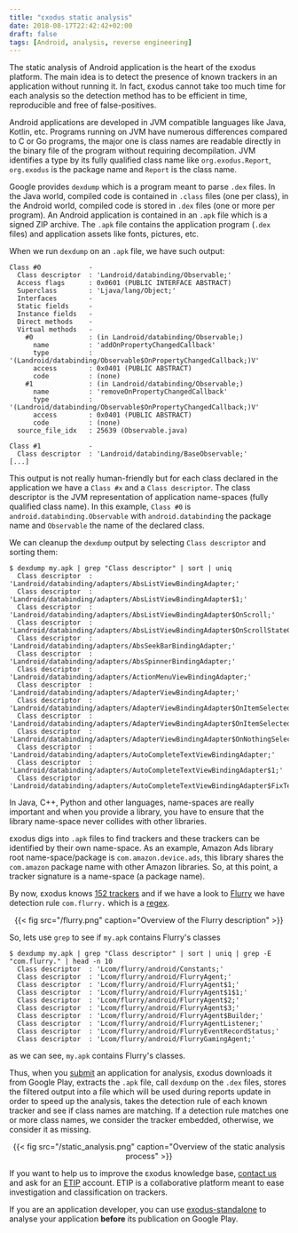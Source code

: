 ```yaml
---
title: "εxodus static analysis"
date: 2018-08-17T22:42:42+02:00
draft: false
tags: [Android, analysis, reverse engineering]
---
```


The static analysis of Android application is the heart of the εxodus platform. The main idea is to detect the presence of known trackers in an application without running it. In fact, εxodus cannot take too much time for each analysis so the detection method has to be efficient in time, reproducible and free of false-positives. 

Android applications are developed in JVM compatible languages like Java, Kotlin, etc. Programs running on JVM have numerous differences compared to C or Go programs, the major one is class names are readable directly in the binary file of the program without requiring decompilation. JVM identifies a type by its fully qualified class name like `org.exodus.Report`, `org.exodus` is the package name and `Report` is the class name. 

Google provides `dexdump` which is a program meant to parse `.dex` files. In the Java world, compiled code is contained in `.class` files (one per class), in the Android world, compiled code is stored in `.dex` files (one or more per program). An Android application is contained in an `.apk` file which is a signed ZIP archive. The `.apk` file contains the application program (`.dex` files) and application assets like fonts, pictures, etc.

When we run `dexdump` on an `.apk` file, we have such output:
```
Class #0            -
  Class descriptor  : 'Landroid/databinding/Observable;'
  Access flags      : 0x0601 (PUBLIC INTERFACE ABSTRACT)
  Superclass        : 'Ljava/lang/Object;'
  Interfaces        -
  Static fields     -
  Instance fields   -
  Direct methods    -
  Virtual methods   -
    #0              : (in Landroid/databinding/Observable;)
      name          : 'addOnPropertyChangedCallback'
      type          : '(Landroid/databinding/Observable$OnPropertyChangedCallback;)V'
      access        : 0x0401 (PUBLIC ABSTRACT)
      code          : (none)
    #1              : (in Landroid/databinding/Observable;)
      name          : 'removeOnPropertyChangedCallback'
      type          : '(Landroid/databinding/Observable$OnPropertyChangedCallback;)V'
      access        : 0x0401 (PUBLIC ABSTRACT)
      code          : (none)
  source_file_idx   : 25639 (Observable.java)

Class #1            -
  Class descriptor  : 'Landroid/databinding/BaseObservable;'
[...]
```
This output is not really human-friendly but for each class declared in the application we have a `Class #x` and a `Class descriptor`. The class descriptor is the JVM representation of application name-spaces (fully qualified class name). In this example, `Class #0` is `android.databinding.Observable` with `android.databinding` the package name and `Observable` the name of the declared class.

We can cleanup the `dexdump` output by selecting `Class descriptor` and sorting them:
```
$ dexdump my.apk | grep "Class descriptor" | sort | uniq
  Class descriptor  : 'Landroid/databinding/adapters/AbsListViewBindingAdapter;'
  Class descriptor  : 'Landroid/databinding/adapters/AbsListViewBindingAdapter$1;'
  Class descriptor  : 'Landroid/databinding/adapters/AbsListViewBindingAdapter$OnScroll;'
  Class descriptor  : 'Landroid/databinding/adapters/AbsListViewBindingAdapter$OnScrollStateChanged;'
  Class descriptor  : 'Landroid/databinding/adapters/AbsSeekBarBindingAdapter;'
  Class descriptor  : 'Landroid/databinding/adapters/AbsSpinnerBindingAdapter;'
  Class descriptor  : 'Landroid/databinding/adapters/ActionMenuViewBindingAdapter;'
  Class descriptor  : 'Landroid/databinding/adapters/AdapterViewBindingAdapter;'
  Class descriptor  : 'Landroid/databinding/adapters/AdapterViewBindingAdapter$OnItemSelected;'
  Class descriptor  : 'Landroid/databinding/adapters/AdapterViewBindingAdapter$OnItemSelectedComponentListener;'
  Class descriptor  : 'Landroid/databinding/adapters/AdapterViewBindingAdapter$OnNothingSelected;'
  Class descriptor  : 'Landroid/databinding/adapters/AutoCompleteTextViewBindingAdapter;'
  Class descriptor  : 'Landroid/databinding/adapters/AutoCompleteTextViewBindingAdapter$1;'
  Class descriptor  : 'Landroid/databinding/adapters/AutoCompleteTextViewBindingAdapter$FixText;'
```

In Java, C++, Python and other languages, name-spaces are really important and when you provide a library, you have to ensure that the library name-space never collides with other libraries.

εxodus digs into `.apk` files to find trackers and these trackers can be identified by their own name-space. As an example, Amazon Ads library root name-space/package is `com.amazon.device.ads`, this library shares the `com.amazon` package name with other Amazon libraries. So, at this point, a tracker signature is a name-space (a package name). 

By now, εxodus knows [152 trackers](https://reports.exodus-privacy.eu.org/trackers/) and if we have a look to [Flurry](https://reports.exodus-privacy.eu.org/trackers/25/) we have detection rule `com.flurry.` which is a [regex](https://en.wikipedia.org/wiki/Regular_expression).
<center>
{{< fig src="/flurry.png" caption="Overview of the Flurry description" >}}
</center> 

So, lets use `grep` to see if `my.apk` contains Flurry's classes
```
$ dexdump my.apk | grep "Class descriptor" | sort | uniq | grep -E "com.flurry." | head -n 10
  Class descriptor  : 'Lcom/flurry/android/Constants;'
  Class descriptor  : 'Lcom/flurry/android/FlurryAgent;'
  Class descriptor  : 'Lcom/flurry/android/FlurryAgent$1;'
  Class descriptor  : 'Lcom/flurry/android/FlurryAgent$1$1;'
  Class descriptor  : 'Lcom/flurry/android/FlurryAgent$2;'
  Class descriptor  : 'Lcom/flurry/android/FlurryAgent$3;'
  Class descriptor  : 'Lcom/flurry/android/FlurryAgent$Builder;'
  Class descriptor  : 'Lcom/flurry/android/FlurryAgentListener;'
  Class descriptor  : 'Lcom/flurry/android/FlurryEventRecordStatus;'
  Class descriptor  : 'Lcom/flurry/android/FlurryGamingAgent;'
```
as we can see, `my.apk` contains Flurry's classes.

Thus, when you [submit](https://reports.exodus-privacy.eu.org/analysis/submit/) an application for analysis, εxodus downloads it from Google Play, extracts the `.apk` file, call `dexdump` on the `.dex` files, stores the filtered output into a file which will be used during reports update in order to speed up the analysis, takes the detection rule of each known tracker and see if class names are matching. If a detection rule matches one or more class names, we consider the tracker embedded, otherwise, we consider it as missing.

<center>
{{< fig src="/static_analysis.png" caption="Overview of the static analysis process" >}}
</center> 

If you want to help us to improve the εxodus knowledge base, [contact us](/page/who/) and ask for an [ETIP](http://etip.exodus-privacy.eu.org/) account. ETIP is a collaborative platform meant to ease investigation and classification on trackers.

If you are an application developer, you can use [exodus-standalone](https://github.com/Exodus-Privacy/exodus-standalone) to analyse your application **before** its publication on Google Play.